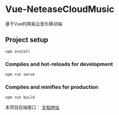 # Vue-NeteaseCloudMusic
 基于Vue的网易云音乐移动端

## Project setup

```
npm install
```

### Compiles and hot-reloads for development

```
npm run serve
```

### Compiles and minifies for production

```
npm run build
```

本项目后端接口：
[文档地址](https://binaryify.github.io/NeteaseCloudMusicApi) 
